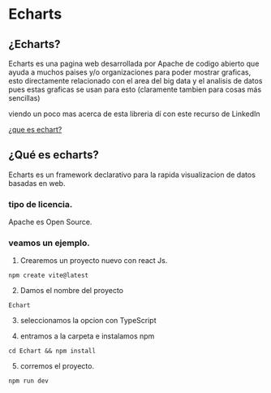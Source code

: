 # Echarts 

## ¿Echarts? 


Echarts es una pagina web desarrollada por Apache de codigo abierto que ayuda a muchos paises y/o organizaciones para poder mostrar graficas, esto directamente relacionado con el area del big data y el analisis de datos pues estas graficas se usan para esto (claramente tambien para cosas más sencillas) 

viendo un poco mas acerca de esta libreria dí con este recurso de LinkedIn

[¿que es echart?](https://www.linkedin.com/pulse/por-que-apache-echarts-es-la-mejor-libreria-grafica-dario-bernabeu/)


## ¿Qué es echarts? 
Echarts es un framework declarativo para la rapida visualizacion de datos basadas en web. 

### tipo de licencia. 

Apache es Open Source.


### veamos un ejemplo. 

1. Crearemos un proyecto nuevo con react Js. 

`npm create vite@latest`

2. Damos el nombre del proyecto

`Echart`

3. seleccionamos la opcion con TypeScript

4. entramos a la carpeta e instalamos npm

`cd Echart && npm install`

5. corremos el proyecto. 

`npm run dev`

